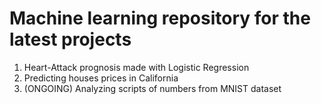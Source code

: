 # Machine learning repository for the latest projects
1) Heart-Attack prognosis made with Logistic Regression
2) Predicting houses prices in California
3) (ONGOING) Analyzing scripts of numbers from MNIST dataset
